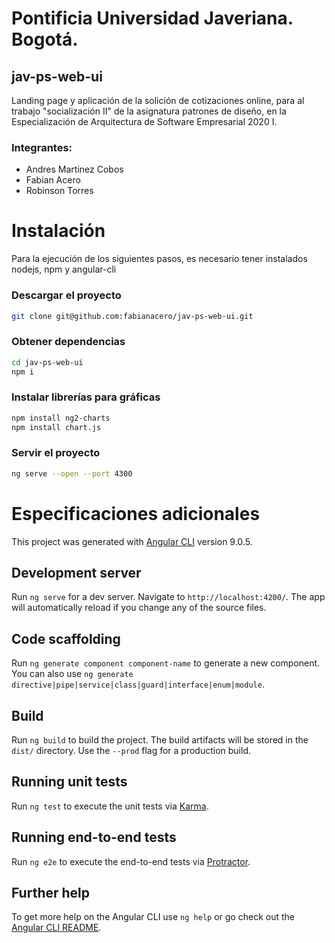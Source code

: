 # Pontificia Universidad Javeriana. Bogotá.
## jav-ps-web-ui

Landing page y aplicación de la solición de cotizaciones online, para al trabajo "socialización II" de la asignatura patrones 
de diseño, en la Especialización de Arquitectura de Software Empresarial 2020 I.

### Integrantes:

* Andres Martinez Cobos
* Fabian Acero
* Robinson Torres

# Instalación

Para la ejecución de los siguientes pasos, es necesario tener instalados nodejs, npm y angular-cli

### Descargar el proyecto
```bash
git clone git@github.com:fabianacero/jav-ps-web-ui.git
```

### Obtener dependencias
```bash
cd jav-ps-web-ui
npm i
```
### Instalar librerías para gráficas
```bash
npm install ng2-charts
npm install chart.js
```

### Servir el proyecto
```bash
ng serve --open --port 4300
```

# Especificaciones adicionales
This project was generated with [Angular CLI](https://github.com/angular/angular-cli) version 9.0.5.

## Development server

Run `ng serve` for a dev server. Navigate to `http://localhost:4200/`. The app will automatically reload if you change any of the source files.

## Code scaffolding

Run `ng generate component component-name` to generate a new component. You can also use `ng generate directive|pipe|service|class|guard|interface|enum|module`.

## Build

Run `ng build` to build the project. The build artifacts will be stored in the `dist/` directory. Use the `--prod` flag for a production build.

## Running unit tests

Run `ng test` to execute the unit tests via [Karma](https://karma-runner.github.io).

## Running end-to-end tests

Run `ng e2e` to execute the end-to-end tests via [Protractor](http://www.protractortest.org/).

## Further help

To get more help on the Angular CLI use `ng help` or go check out the [Angular CLI README](https://github.com/angular/angular-cli/blob/master/README.md).
